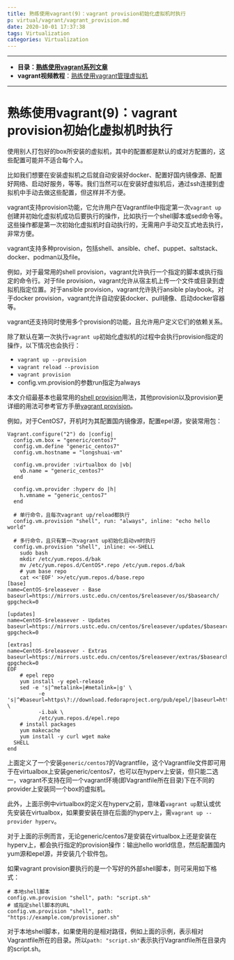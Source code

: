 ```yaml
---
title: 熟练使用vagrant(9)：vagrant provision初始化虚拟机时执行
p: virtual/vagrant/vagrant_provision.md
date: 2020-10-01 17:37:38
tags: Virtualization
categories: Virtualization
---
```


--------

- **目录：[熟练使用vagrant系列文章](/virtual/index#vagrant)**  
- **vagrant视频教程**：[熟练使用vagrant管理虚拟机](https://edu.51cto.com/sd/304f8)

--------


# 熟练使用vagrant(9)：vagrant provision初始化虚拟机时执行

使用别人打包好的box所安装的虚拟机，其中的配置都是默认的或对方配置的，这些配置可能并不适合每个人。

比如我们想要在安装虚拟机之后就自动安装好docker、配置好国内镜像源、配置好网络、启动好服务，等等。我们当然可以在安装好虚拟机后，通过ssh连接到虚拟机中手动去做这些配置，但这样并不方便。

vagrant支持provision功能，它允许用户在Vagrantfile中指定第一次`vagrant up`创建并初始化虚拟机成功后要执行的操作，比如执行一个shell脚本或sed命令等。这些操作都是第一次初始化虚拟机时自动执行的，无需用户手动交互式地去执行，非常方便。

vagrant支持多种provision，包括shell、ansible、chef、puppet、saltstack、docker、podman以及file。

例如，对于最常用的shell provision，vagrant允许执行一个指定的脚本或执行指定的命令行。对于file provision，vagrant允许从宿主机上传一个文件或目录到虚拟机指定位置。对于ansible provision，vagrant允许执行ansible playbook。对于docker provision，vagrant允许自动安装docker、pull镜像、启动docker容器等。

vagrant还支持同时使用多个provision的功能，且允许用户定义它们的依赖关系。

除了默认在第一次执行`vagrant up`初始化虚拟机的过程中会执行provision指定的操作，以下情况也会执行：  
- `vagrant up --provision`  
- `vagrant reload --provision`  
- `vagrant provision`  
- config.vm.provision的参数run指定为always  

本文介绍最基本也最常用的[shell provision](https://www.vagrantup.com/docs/provisioning/shell)用法，其他provision以及provision更详细的用法可参考官方手册[vagrant provision](https://www.vagrantup.com/docs/provisioning)。

例如，对于CentOS7，开机时为其配置国内镜像源，配置epel源，安装常用包：
```
Vagrant.configure("2") do |config|
  config.vm.box = "generic/centos7"
  config.vm.define "generic_centos7"
  config.vm.hostname = "longshuai-vm"
  
  config.vm.provider :virtualbox do |vb|
    vb.name = "generic_centos7"
  end
  
  config.vm.provider :hyperv do |h|
    h.vmname = "generic_centos7"
  end

  # 单行命令，且每次vagrant up/reload都执行
  config.vm.provision "shell", run: "always", inline: "echo hello world"

  # 多行命令，且只有第一次vagrant up初始化启动vm时执行
  config.vm.provision "shell", inline: <<-SHELL
    sudo bash
    mkdir /etc/yum.repos.d/bak
    mv /etc/yum.repos.d/CentOS*.repo /etc/yum.repos.d/bak
    # yum base repo
    cat <<'EOF' >>/etc/yum.repos.d/base.repo
[base]
name=CentOS-$releasever - Base
baseurl=https://mirrors.ustc.edu.cn/centos/$releasever/os/$basearch/
gpgcheck=0

[updates]
name=CentOS-$releasever - Updates
baseurl=https://mirrors.ustc.edu.cn/centos/$releasever/updates/$basearch/
gpgcheck=0

[extras]
name=CentOS-$releasever - Extras
baseurl=https://mirrors.ustc.edu.cn/centos/$releasever/extras/$basearch/
gpgcheck=0
EOF
    # epel repo
    yum install -y epel-release
    sed -e 's|^metalink=|#metalink=|g' \
          -e 's|^#baseurl=https\?://download.fedoraproject.org/pub/epel/|baseurl=https://mirrors.ustc.edu.cn/epel/|g' \
          -i.bak \
          /etc/yum.repos.d/epel.repo
    # install packages
    yum makecache
    yum install -y curl wget make
  SHELL
end
```

上面定义了一个安装`generic/centos7`的Vagrantfile，这个Vagrantfile文件即可用于在virtualbox上安装generic/centos7，也可以在hyperv上安装，但只能二选一，vagrant不支持在同一个vagrant环境(即Vagrantfile所在目录)下在不同的provider上安装同一个box的虚拟机。

此外，上面示例中virtualbox的定义在hyperv之前，意味着`vagrant up`默认或优先安装在virtualbox，如果要安装在排在后面的hyperv上，需`vagrant up --provider hyperv`。

对于上面的示例而言，无论generic/centos7是安装在virtualbox上还是安装在hyperv上，都会执行指定的provision操作：输出hello world信息，然后配置国内yum源和epel源，并安装几个软件包。

如果vagrant provision要执行的是一个写好的外部shell脚本，则可采用如下格式：
```
# 本地shell脚本
config.vm.provision "shell", path: "script.sh"
# 或指定shell脚本的URL
config.vm.provision "shell", path: "https://example.com/provisioner.sh"
```

对于本地shell脚本，如果使用的是相对路径，例如上面的示例，表示相对Vagrantfile所在的目录。所以`path: "script.sh"`表示执行Vagrantfile所在目录内的script.sh。
